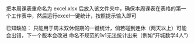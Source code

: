 把本周课表重命名为 excel.xlsx 后放入该文件夹中，确保本周课表在表格的第一个工作表中，然后运行excel一键统计，按照提示输入即可

已知缺陷：
                只能用于周末双休假期的一键统计，倘若碰到连休（两天以上）可能会出错，下一个版本会改进
                命名不规范的1v1无法统计出来（例如“开城数学4人”）
